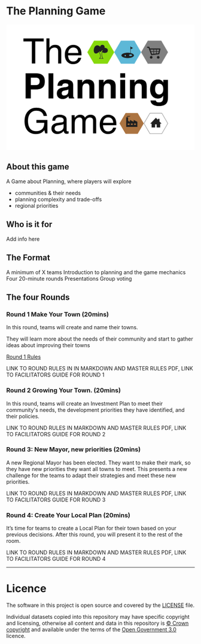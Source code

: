 # The Planning Game
<img src="theplanninggame.png" width=700px>

## About this game

A Game about Planning, where players will explore

- communities & their needs
- planning complexity and trade-offs
- regional priorities
  
## Who is it for

Add info here

## The Format

A minimum of X teams
Introduction to planning and the game mechanics
Four 20-minute rounds
Presentations
Group voting

## The four Rounds

### Round 1 Make Your Town (20mins)

In this round, teams will create and name their towns. 

They will learn more about the needs of their community and start to gather ideas about improving their towns

[Round 1 Rules](https://github.com/digital-land/planning-game/blob/main/Rules-round-1.md)

LINK TO ROUND RULES IN IN MARKDOWN AND MASTER RULES PDF, LINK TO FACILITATORS GUIDE FOR ROUND 1

### Round 2 Growing Your Town. (20mins)

In this round, teams will create an Investment Plan to meet their community's needs, the development priorities they have identified, and their policies. 

LINK TO ROUND RULES IN MARKDOWN AND MASTER RULES PDF, LINK TO FACILITATORS GUIDE FOR ROUND 2

### Round 3: New Mayor, new priorities (20mins)

A new Regional Mayor has been elected. They want to make their mark, so they have new priorities they want all towns to meet. This presents a new challenge for the teams to adapt their strategies and meet these new priorities.

LINK TO ROUND RULES IN MARKDOWN AND MASTER RULES PDF, LINK TO FACILITATORS GUIDE FOR ROUND 3

### Round 4: Create Your Local Plan (20mins)

It’s time for teams to create a Local Plan for their town based on your previous decisions. After this round, you will present it to the rest of the room.

LINK TO ROUND RULES IN MARKDOWN AND MASTER RULES PDF, LINK TO FACILITATORS GUIDE FOR ROUND 4

---
# Licence


The software in this project is open source and covered by the [LICENSE](LICENSE) file.

Individual datasets copied into this repository may have specific copyright and licensing, otherwise all content and data in this repository is
[© Crown copyright](http://www.nationalarchives.gov.uk/information-management/re-using-public-sector-information/copyright-and-re-use/crown-copyright/)
and available under the terms of the [Open Government 3.0](https://www.nationalarchives.gov.uk/doc/open-government-licence/version/3/) licence.
